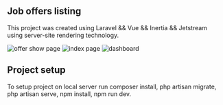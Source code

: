 ## Job offers listing
This project was created using Laravel && Vue && Inertia && Jetstream using server-site rendering technology.

![offer show page](https://i.imgur.com/Bge1y23.png)
![index page](https://i.imgur.com/mGxM9fC.png)
![dashboard](https://i.imgur.com/NgjycE3.png)

## Project setup
To setup project on local server run composer install, php artisan migrate, php artisan serve, npm install, npm run dev.
